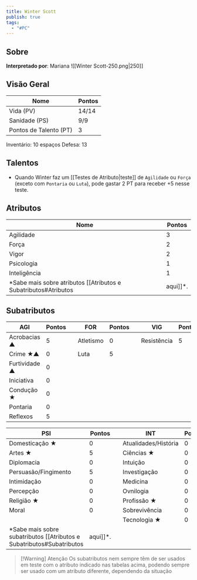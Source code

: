 ```yaml
---
title: Winter Scott
publish: true
tags:
  - "#PC"
---
```

## Sobre
**Interpretado por**: Mariana
![[Winter Scott-250.png|250]]
## Visão Geral
| Nome                   | Pontos |
| ---------------------- | ------ |
| Vida (PV)              | 14/14  |
| Sanidade (PS)          | 9/9    |
| Pontos de Talento (PT) | 3      |
Inventário: 10 espaços
Defesa: 13
## Talentos
- Quando Winter faz um [[Testes de Atributo|teste]] de `Agilidade` ou `Força` (exceto com `Pontaria` ou `Luta`), pode gastar 2 PT para receber +5 nesse teste.
## Atributos

| Nome         | Pontos |
| ------------ | ------ |
| Agilidade    | 3      |
| Força        | 2      |
| Vigor        | 2      |
| Psicologia   | 1      |
| Inteligência | 1      |
*Sabe mais sobre atributos [[Atributos e Subatributos#Atributos|aqui]]*.
## Subatributos

| AGI           | Pontos |     | FOR       | Pontos |     | VIG         | Pontos |
| ------------- | ------ | --- | --------- | ------ | --- | ----------- | ------ |
| Acrobacias ▲  | 5      |     | Atletismo | 0      |     | Resistência | 5      |
| Crime ★▲      | 0      |     | Luta      | 5      |     |             |        |
| Furtividade ▲ | 0      |     |           |        |     |             |        |
| Iniciativa    | 0      |     |           |        |     |             |        |
| Condução ★    | 0      |     |           |        |     |             |        |
| Pontaria      | 0      |     |           |        |     |             |        |
| Reflexos      | 5      |     |           |        |     |             |        |

| PSI                  | Pontos |     | INT                  | Pontos |
| -------------------- | ------ | --- | -------------------- | ------ |
| Domesticação ★       | 0      |     | Atualidades/História | 0      |
| Artes ★              | 5      |     | Ciências ★           | 0      |
| Diplomacia           | 0      |     | Intuição             | 0      |
| Persuasão/Fingimento | 5      |     | Investigação         | 0      |
| Intimidação          | 0      |     | Medicina             | 0      |
| Percepção            | 0      |     | Ovnilogia            | 0      |
| Religião ★           | 0      |     | Profissão ★          | 0      |
| Moral                | 0      |     | Sobrevivência        | 0      |
|                      |        |     | Tecnologia ★         | 0      |
*Sabe mais sobre subatributos [[Atributos e Subatributos#Subatributos|aqui]]*.
>[!Warning] Atenção
>Os subatributos nem sempre têm de ser usados em teste com o atributo indicado nas tabelas acima, podendo sempre ser usado com um atributo diferente, dependendo da situação
